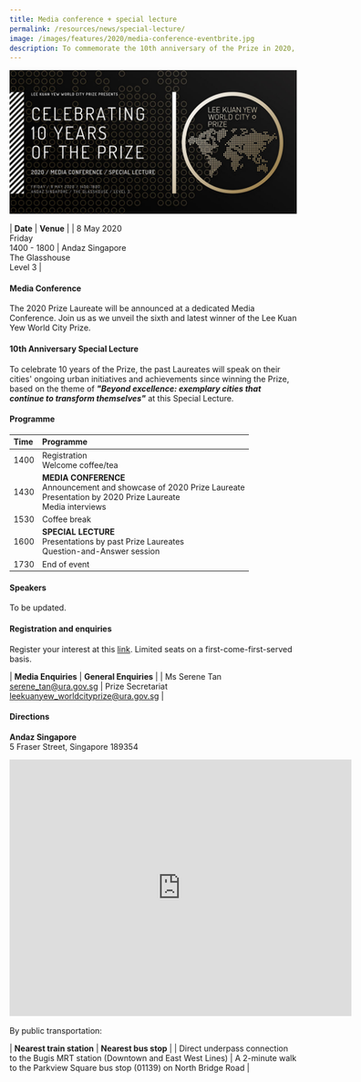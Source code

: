```yaml
---
title: Media conference + special lecture
permalink: /resources/news/special-lecture/
image: /images/features/2020/media-conference-eventbrite.jpg
description: To commemorate the 10th anniversary of the Prize in 2020, a Special Lecture will be held in conjunction with the Media Conference. Based on the theme of "Beyond excellence - exemplary cities that continue to transform themselves", the past Prize Laureates will speak on their cities' ongoing urban initiatives and achievements since winning the Prize.
---
```


![Media Conference](/images/features/2020/media-conference-eventbrite.jpg/)<br>

| **Date** | **Venue** |
| 8 May 2020<br>Friday<br>1400 - 1800 | Andaz Singapore<br>The Glasshouse<br>Level 3 |

#### **Media Conference** 

The 2020 Prize Laureate will be announced at a dedicated Media Conference. Join us as we unveil the sixth and latest winner of the Lee Kuan Yew World City Prize. 

#### **10th Anniversary Special Lecture** 

To celebrate 10 years of the Prize, the past Laureates will speak on their cities' ongoing urban initiatives and achievements since winning the Prize, based on the theme of ***"Beyond excellence: exemplary cities that continue to transform themselves"*** at this Special Lecture. 

#### **Programme**

| Time | Programme |
|:--|:--|
| 1400 | Registration<br>Welcome coffee/tea |
| 1430 | **MEDIA CONFERENCE**<br>Announcement and showcase of 2020 Prize Laureate<br>Presentation by 2020 Prize Laureate<br>Media interviews |
| 1530 | Coffee break |
| 1600 | **SPECIAL LECTURE**<br>Presentations by past Prize Laureates<br>Question-and-Answer session | 
| 1730 | End of event |

#### **Speakers**

To be updated. 

#### **Registration and enquiries**

Register your interest at this [link](lkywcp2020.eventbrite.sg). Limited seats on a first-come-first-served basis.

| **Media Enquiries** | **General Enquiries** |
| Ms Serene Tan<br>[serene_tan@ura.gov.sg](mailto:serene_tan@ura.gov.sg) | Prize Secretariat<br>[leekuanyew_worldcityprize@ura.gov.sg](mailto:leekuanyew_worldcityprize@ura.gov.sg) |

#### **Directions**

**Andaz Singapore**
<br>5 Fraser Street, Singapore 189354

<iframe src="https://www.google.com/maps/embed?pb=!1m18!1m12!1m3!1d3988.7926313699095!2d103.85554121443127!3d1.299206599052409!2m3!1f0!2f0!3f0!3m2!1i1024!2i768!4f13.1!3m3!1m2!1s0x31da19b021e9ce07%3A0x6f6afbcfba9af1c1!2sAndaz%20Singapore%20-%20a%20concept%20by%20Hyatt!5e0!3m2!1sen!2ssg!4v1579502553293!5m2!1sen!2ssg" width="600" height="450" frameborder="0" style="border:0;" allowfullscreen=""></iframe>

By public transportation: 

| **Nearest train station** | **Nearest bus stop** |
| Direct underpass connection to the Bugis MRT station (Downtown and East West Lines) | A 2-minute walk to the Parkview Square bus stop (01139) on North Bridge Road | 

